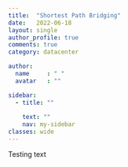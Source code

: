 ```yaml
---
title:  "Shortest Path Bridging"
date:   2022-06-18
layout: single
author_profile: true
comments: true
category: datacenter

author:
  name     : " "
  avatar   : ""

sidebar:
  - title: ""
    
    text: ""
    nav: my-sidebar
classes: wide
---
```


Testing text

